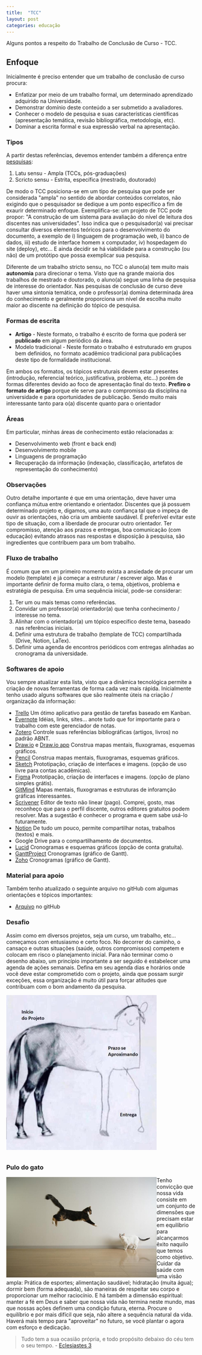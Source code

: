 ```yaml
---
title:  "TCC"
layout: post
categories: educação
---
```


Alguns pontos a respeito do Trabalho de Conclusão de Curso - TCC.


## Enfoque
Inicialmente é preciso entender que um trabalho de conclusão de curso procura:
 - Enfatizar por meio de um trabalho formal, um determinado aprendizado adquirido na Universidade. 
 - Demonstrar domínio deste conteúdo a ser submetido a avaliadores. 
 - Conhecer o modelo de pesquisa e suas características científicas (apresentação temática, revisão bibliográfica, metodologia, etc). 
 - Dominar a escrita formal e sua expressão verbal na apresentação. 

### Tipos

A partir destas referências, devemos entender também a diferença entre [pesquisas]:

 1. Latu sensu - Ampla (TCCs, pós-graduações) 
 2. Scricto sensu - Estrita, específica (mestrado, doutorado) 

De modo o TCC posiciona-se em um tipo de pesquisa que pode ser considerada "ampla" no sentido de abordar conteúdos correlatos, não exigindo que o pesquisador se dedique a um ponto específico a fim de exaurir determinado enfoque. 
Exemplifica-se: um projeto de TCC pode propor: "A construção de um sistema para avaliação do nível de leitura dos discentes nas universidades". Isso indica que o pesquisador(a) vai precisar consultar diversos elementos teóricos para o desenvolvimento do documento, a exemplo de i) linguagem de programação web, ii) banco de dados, iii) estudo de interface homem x computador, iv) hospedagem do site (deploy), etc... E ainda decidir se há viabilidade para a construção (ou não) de um protótipo que possa exemplicar sua pesquisa. 

Diferente de um trabalho stricto sensu, no TCC o aluno(a) tem muito mais **autonomia** para direcionar o tema. Visto que na grande maioria dos trabalhos de mestrado e doutorado, o aluno(a) segue uma linha de pesquisa de interesse do orientador. Nas pesquisas de conclusão de curso deve haver uma sintonia temática, onde o professor(a) domina determinada área do conhecimento e geralmente proporciona um nível de escolha muito maior ao discente na definição do tópico de pesquisa. 

### Formas de escrita

- **Artigo** - Neste formato, o trabalho é escrito de forma que poderá ser **publicado** em algum periódico da área.
- Modelo tradicional - Neste formato o trabalho é estruturado em grupos bem definidos, no formato acadêmico tradicional para publicações deste tipo de formalidade institucional.

Em ambos os formatos, os tópicos estruturais devem estar presentes (introdução, referencial teórico, justificativa, problema, etc...) porém de formas diferentes devido ao foco de apresentação final do texto. **Prefiro o formato de artigo** porque ele serve para o compromisso da disciplina na universidade e para oportunidades de publicação. Sendo muito mais interessante tanto para o(a) discente quanto para o orientador

### Áreas 

Em particular, minhas áreas de conhecimento estão relacionadas a: 

 - Desenvolvimento web (front e back end) 
 - Desenvolvimento mobile 
 - Linguagens de programação 
 - Recuperação da informação (indexação, classificação, artefatos de representação do conhecimento) 

### Observações 

Outro detalhe importante é que em uma orientação, deve haver uma confiança mútua entre orientando e orientador. Discentes que já possuem determinado projeto e, digamos, uma auto confiança tal que o impeça de ouvir as orientações, não cria um ambiente saudável. É preferível evitar este tipo de situação, com a liberdade de procurar outro orientador. 
Ter compromisso, atenção aos prazos e entregas, boa comunicação (com educação) evitando atrasos nas respostas e disposição à pesquisa, são ingredientes que contribuem para um bom trabalho. 

### Fluxo de trabalho
É comum que em um primeiro momento exista a ansiedade de procurar um modelo (template) e já começar a estruturar / escrever algo. Mas é importante definir de forma muito clara, o tema, objetivos, problema e estratégia de pesquisa. Em uma sequência inicial, pode-se considerar: 

 1. Ter um ou mais temas como referências. 
 2. Convidar um professor(a) orientador(a) que tenha conhecimento / interesse no tema. 
 3. Alinhar com o orientador(a) um tópico específico deste tema, baseado nas referências iniciais. 
 4. Definir uma estrutura de trabalho (template de TCC) compartilhada (Drive, Notion, LaTex).
 5. Definir uma agenda de encontros periódicos com entregas alinhadas ao cronograma da universidade. 

### Softwares de apoio
Vou sempre atualizar esta lista, visto que a dinâmica tecnológica permite a criação de novas ferramentas de forma cada vez mais rápida. Inicialmente tenho usado alguns softwares que são realmente úteis na criação / organização da informação: 

 - [Trello] Um ótimo aplicativo para gestão de tarefas baseado em Kanban.
 - [Evernote] Idéias, links, sites... anote tudo que for importante para o trabalho com este gerenciador de notas. 
 - [Zotero] Controle suas referências bibliográficas (artigos, livros) no padrão ABNT. 
 - [Draw.io] e [Draw.io app] Construa mapas mentais, fluxogramas, esquemas gráficos. 
 - [Pencil] Construa mapas mentais, fluxogramas, esquemas gráficos. 
 - [Sketch] Prototipação, criação de interfaces e imagens. (opção de uso livre para contas acadêmicas).
 - [Figma] Prototipação, criação de interfaces e imagens. (opção de plano simples grátis). 
 - [GitMind](https://gitmind.com/) Mapas mentais, fluxogramas e estruturas de inforamção gráficas interessantes. 
 - [Scrivener] Editor de texto não linear (pago). Comprei, gosto, mas reconheço que para o perfil discente, outros editores gratuitos podem resolver. Mas a sugestão é conhecer o programa e quem sabe usá-lo futuramente. 
 - [Notion] De tudo um pouco, permite compartilhar notas, trabalhos (textos) e mais. 
 - Google Drive para o compartilhamento de documentos.  
 - [Lucid](https://www.lucidchart.com/pages/) Cronogramas e esquemas gráficos (opção de conta gratuíta).
 - [GanttProject](https://www.ganttproject.biz) Cronogramas (gráfico de Gantt).
 - [Zoho](https://www.zoho.com/pt-br/projects/) Cronogramas (gráfico de Gantt). 

### Material para apoio 
Também tenho atualizado o seguinte arquivo no gitHub com algumas orientações e tópicos importantes:

- [Arquivo] no gitHub

### Desafio
Assim como em diversos projetos, seja um curso, um trabalho, etc... começamos com entusiasmo e certo foco. No decorrer do caminho, o cansaço e outras situações (saúde, outros compromissos) competem e colocam em risco o planejamento inicial.
Para não terminar como o desenho abaixo, um princípio importante a ser seguido é estabelecer uma agenda de ações semanais. Defina em seu agenda dias e horários onde você deve estar comprometido com o projeto, ainda que possam surgir exceções, essa organização é muito útil para forçar atitudes que contribuam com o bom andamento da pesquisa.   

<!-- ![Que não seja esse o término do projeto!](../assets/img/projeto.jpeg) -->
<img
  style="right; margin:0 10px 10px 0"
  src="../assets/img/projeto.jpeg"
  alt="Que não seja esse o término do projeto!"
  width="400" />

### Pulo do gato 

<img
  align="left" 
  src="../assets/img/pulo.do.gato.jpg" 
  alt="Equilíbrio"
  width="400" /> 
Tenho convicção que nossa vida consiste em um conjunto de dimensões que precisam estar em equilíbrio para alcançarmos êxito naquilo que temos como objetivo. Cuidar da saúde com uma visão ampla: Prática de esportes; alimentação saudável; hidratação (muita água); dormir bem (forma adequada), são maneiras de respeitar seu corpo e proporcionar um melhor raciocínio. E há também a dimensão espiritual: manter a fé em Deus e saber que nossa vida não termina neste mundo, mas que nossas ações definem uma condição futura, eterna. 
Procure o equilíbrio e por mais difícil que seja, não altere a sequência natural da vida. Haverá mais tempo para "aproveitar" no futuro, se você plantar o agora com esforço e dedicação. 
> Tudo tem a sua ocasião própria, e todo propósito debaixo do céu tem o seu tempo. - [Eclesiastes 3](https://www.bibliaonline.com.br/acf/ec/3)





[pesquisas]: https://pt.wikipedia.org/wiki/Stricto_sensu 
[Trello]: https://trello.com 
[Evernote]: https://evernote.com/intl/pt-br  
[Zotero]: https://www.zotero.org
[Draw.io]: https://app.diagrams.net 
[Draw.io app]: https://github.com/jgraph/drawio 
[Pencil]: https://pencil.evolus.vn
[Scrivener]: https://www.literatureandlatte.com/scrivener/overview 
[Notion]: https://www.notion.so/product?fredir=1
[Arquivo]: https://github.com/erfelipe/Orientacoes-TCC 
[Sketch]: https://www.sketch.com
[Figma]:https://www.figma.com 

